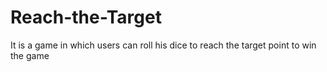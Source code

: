# Reach-the-Target
It is a game in which users can roll his dice to reach the target point to win the game
